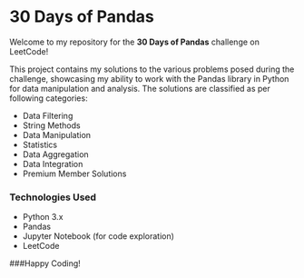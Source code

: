 # 30 Days of Pandas

Welcome to my repository for the **30 Days of Pandas** challenge on LeetCode! 

This project contains my solutions to the various problems posed during the challenge, showcasing my ability to work with the Pandas library in Python for data manipulation and analysis. The solutions are classified as per following categories:
- Data Filtering
- String Methods
- Data Manipulation
- Statistics
- Data Aggregation
- Data Integration
- Premium Member Solutions


 ### Technologies Used

- Python 3.x
- Pandas
- Jupyter Notebook (for code exploration)
- LeetCode


###Happy Coding!
